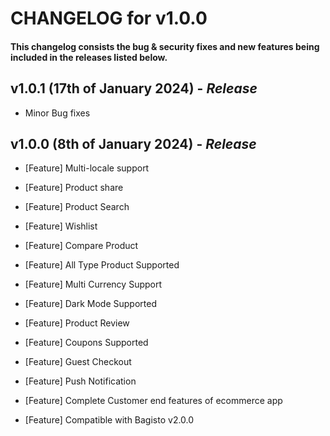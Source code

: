 # CHANGELOG for v1.0.0

#### This changelog consists the bug & security fixes and new features being included in the releases listed below.

## **v1.0.1 (17th of January 2024)** - *Release*

*  Minor Bug fixes

## **v1.0.0 (8th of January 2024)** - *Release*

* [Feature] Multi-locale support

* [Feature] Product share

* [Feature] Product Search

* [Feature] Wishlist 

* [Feature] Compare Product

* [Feature] All Type Product Supported

* [Feature] Multi Currency Support

* [Feature] Dark Mode Supported

* [Feature] Product Review

* [Feature] Coupons Supported

* [Feature] Guest Checkout

* [Feature] Push Notification

* [Feature] Complete Customer end features of ecommerce app

* [Feature] Compatible with Bagisto v2.0.0

